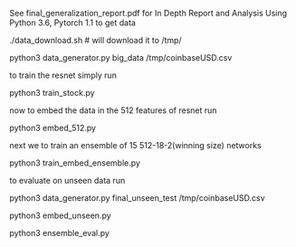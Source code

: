 See final_generalization_report.pdf for In Depth Report and Analysis
Using Python 3.6, Pytorch 1.1
to get data


./data_download.sh # will download it to /tmp/

python3 data_generator.py big_data /tmp/coinbaseUSD.csv 


to train the resnet simply run 

python3 train_stock.py


now to embed the data in the 512 features of resnet run

python3 embed_512.py 


next we to train an ensemble of 15 512-18-2(winning size) networks

python3 train_embed_ensemble.py


to evaluate on unseen data run 



python3 data_generator.py final_unseen_test /tmp/coinbaseUSD.csv 


python3 embed_unseen.py


python3 ensemble_eval.py







